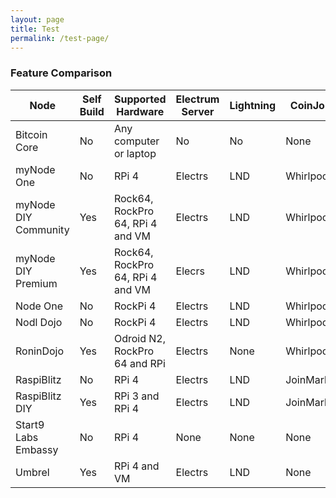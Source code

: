 ```yaml
---
layout: page
title: Test
permalink: /test-page/
---
```



### Feature Comparison


| Node                  | Self Build | Supported Hardware               | Electrum Server | Lightning | CoinJoin   | Block Explorer | Mempool Viewer | Dojo |
|-----------------------|------------|----------------------------------|-----------------|-----------|------------|----------------|----------------|------|
| Bitcoin Core          | No         | Any computer or laptop           | No              | No        | None       | No             | No             | No   |
| myNode One            | No         | RPi 4                            | Electrs         | LND       | Whirlpool  | Yes            | Yes            | Yes  |
| myNode DIY Community  | Yes        | Rock64, RockPro 64, RPi 4 and VM | Electrs         | LND       | Whirlpool  | Yes            | No             | Yes  |
| myNode DIY Premium    | Yes        | Rock64, RockPro 64, RPi 4 and VM | Elecrs          | LND       | Whirlpool  | Yes            | Yes            | Yes  |
| Node One              | No         | RockPi 4                         | Electrs         | LND       | Whirlpool  | Yes            | No             | Yes  | 
| Nodl Dojo             | No         | RockPi 4                         | Electrs         | LND       | Whirlpool  | Yes            | No             | Yes  |
| RoninDojo             | Yes        | Odroid N2, RockPro 64 and RPi    | Electrs         | None      | Whirlpool  | Yes            | No             | Yes  |
| RaspiBlitz            | No         | RPi 4                            | Electrs         | LND       | JoinMarket | Yes            | Yes            | No   |
| RaspiBlitz DIY        | Yes        | RPi 3 and RPi 4                  | Electrs         | LND       | JoinMarket | Yes            | Yes            | No   |
| Start9 Labs Embassy   | No         | RPi 4                            | None            | None      | None       | Yes            | No             | No   |
| Umbrel                | Yes        | RPi 4 and VM                     | Electrs         | LND       | None       | Yes            | No             | No   |

